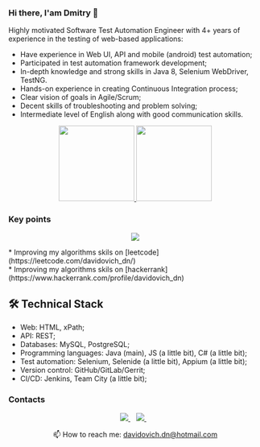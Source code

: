 ### Hi there, I'am Dmitry 👋
Highly motivated Software Test Automation Engineer with 4+ years of experience in the testing of web-based applications:
* Have experience in Web UI, API and mobile (android) test automation;
* Participated in test automation framework development;
* In-depth knowledge and strong skills in Java 8, Selenium WebDriver, TestNG.
* Hands-on experience in creating Continuous Integration process;
* Clear vision of goals in Agile/Scrum;
* Decent skills of troubleshooting and problem solving;
* Intermediate level of English along with good communication skills.

<p align = 'center'>
<a href="https://github-readme-stats.vercel.app/api?username=davidovich-dn&show_icons=true&count_private=true">
<img height=150 src="https://github-readme-stats.vercel.app/api?username=davidovich-dn&show_icons=true&count_private=true&theme=dark"/>
</a>
<a href="https://github.com/davidovich-dn/github-readme-stats">
<img height=150 src="https://github-readme-stats.vercel.app/api/top-langs/?username=davidovich-dn&layout=compact&theme=dark"/>
</a>
</p>

### Key points
<p align = 'center'>
<a href="https://www.codewars.com/users/davidovich-dn/badges/large">
<img src="https://www.codewars.com/users/davidovich-dn/badges/large"/>
</a>
</p>
* Improving my algorithms skils on [leetcode](https://leetcode.com/davidovich_dn/)<br>
* Improving my algorithms skils on [hackerrank](https://www.hackerrank.com/profile/davidovich_dn)

## 🛠 Technical Stack
*   Web: HTML, xPath;
*   API: REST;
*   Databases: MySQL, PostgreSQL;
*   Programming languages: Java (main), JS (a little bit), C# (a little bit);
*   Test automation: Selenium, Selenide (a little bit), Appium (a little bit);
*   Version control: GitHub/GitLab/Gerrit;
*   CI/CD: Jenkins, Team City (a little bit);

### Contacts
<p align='center'>
   <a href="https://t.me/davidovich_dn_job" target="_blank">
    <img src="https://img.shields.io/badge/Telegram-2CA5E0?style=for-the-badge&logo=telegram&logoColor=white" />        
  </a>&nbsp;&nbsp;
  <a href="https://www.linkedin.com/in/dmitry-davidovich/" target="_blank">
    <img src="https://img.shields.io/badge/linkedin-%230077B5.svg?&style=for-the-badge&logo=linkedin&logoColor=white" />
  </a>&nbsp;&nbsp;
 <p align='center'>
  📫  How to reach me: <a href='mailto:davidovich.dn@hotmail.com'>davidovich.dn@hotmail.com</a>
</p>

<!--
**davidovich-dn/davidovich-dn** is a ✨ _special_ ✨ repository because its `README.md` (this file) appears on your GitHub profile.

Here are some ideas to get you started:

- 🔭 I’m currently working on ...
- 🌱 I’m currently learning ...
- 👯 I’m looking to collaborate on ...
- 🤔 I’m looking for help with ...
- 💬 Ask me about ...
- 📫 How to reach me: ...
- 😄 Pronouns: ...
- ⚡ Fun fact: ...




### Key points
*   creator of [Javarush Community](https://github.com/javarushcommunity) and [Template Repository](https://github.com/template-repository) organizations.
*   creator and author of [romankh3](https://t.me/romankh3) telegram channel. Subscribe to recieve messages about my open-source activities.
*   Write posts about software development.
*   Currently working in [Epam Systems](https://www.linkedin.com/company/epam-systems/)
*   Improving my algorithms skiils on [leetcode](https://leetcode.com/romankh3/)

### My opensource projects

*   [image-comparison](https://github.com/romankh3/image-comparison) - Published on Maven Central Java Library that compares 2 images with the same sizes and shows the differences visually by drawing rectangles. Some parts of the image can be excluded from the comparison.
*   [JavaRush TelegramBot](https://github.com/javarushcommunity/javarush-telegrambot) - JavaRush Telegram bot from the community to the community
*   [Skyscanner Flight API client](https://github.com/romankh3/skyscanner-flight-api-client) - Published on Maven Central Java Client for a Skyscanner Flight Search API hosted in Rapid API
*   [Flights-monitoring](https://github.com/romankh3/flights-monitoring) - Application for monitoring flight cost based on Skyscanner API
-->
